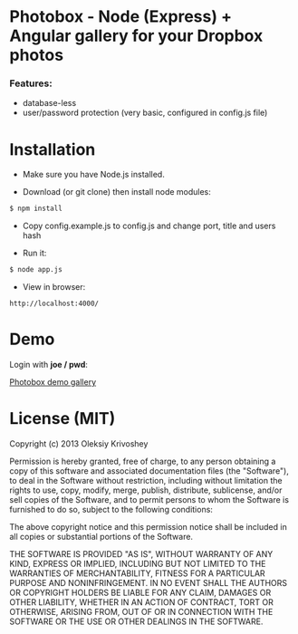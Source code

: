 # Photobox - Node (Express) + Angular gallery for your Dropbox photos

### Features:
 * database-less
 * user/password protection (very basic, configured in config.js file)

# Installation

  * Make sure you have Node.js installed.

  * Download (or git clone) then install node modules:

``` sh
$ npm install
```

  * Copy config.example.js to config.js and change port, title and users hash

  * Run it:

``` sh
$ node app.js
```

  * View in browser:

```
http://localhost:4000/
```

# Demo

Login with __joe / pwd__:

[Photobox demo gallery](http://photos.luckyteam.co.uk/demo/ "Photobox demo gallery")

# License (MIT)

Copyright (c) 2013 Oleksiy Krivoshey

Permission is hereby granted, free of charge, to any person
obtaining a copy of this software and associated documentation
files (the "Software"), to deal in the Software without
restriction, including without limitation the rights to use,
copy, modify, merge, publish, distribute, sublicense, and/or sell
copies of the Software, and to permit persons to whom the
Software is furnished to do so, subject to the following
conditions:

The above copyright notice and this permission notice shall be
included in all copies or substantial portions of the Software.

THE SOFTWARE IS PROVIDED "AS IS", WITHOUT WARRANTY OF ANY KIND,
EXPRESS OR IMPLIED, INCLUDING BUT NOT LIMITED TO THE WARRANTIES
OF MERCHANTABILITY, FITNESS FOR A PARTICULAR PURPOSE AND
NONINFRINGEMENT. IN NO EVENT SHALL THE AUTHORS OR COPYRIGHT
HOLDERS BE LIABLE FOR ANY CLAIM, DAMAGES OR OTHER LIABILITY,
WHETHER IN AN ACTION OF CONTRACT, TORT OR OTHERWISE, ARISING
FROM, OUT OF OR IN CONNECTION WITH THE SOFTWARE OR THE USE OR
OTHER DEALINGS IN THE SOFTWARE.